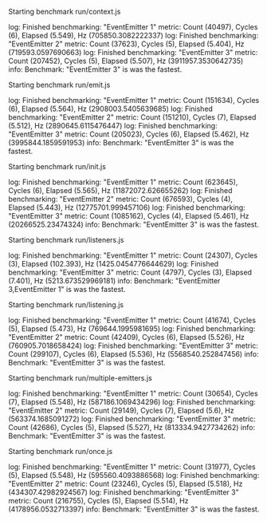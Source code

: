 Starting benchmark run/context.js

  log:      Finished benchmarking: "EventEmitter 1"
  metric:   Count (40497), Cycles (6), Elapsed (5.549), Hz (705850.3082222337)
  log:      Finished benchmarking: "EventEmitter 2"
  metric:   Count (37623), Cycles (5), Elapsed (5.404), Hz (719593.0597690663)
  log:      Finished benchmarking: "EventEmitter 3"
  metric:   Count (207452), Cycles (5), Elapsed (5.507), Hz (3911957.3530642735)
  info:     Benchmark: "EventEmitter 3" is was the fastest.

Starting benchmark run/emit.js

  log:      Finished benchmarking: "EventEmitter 1"
  metric:   Count (151634), Cycles (6), Elapsed (5.564), Hz (2908003.5405639685)
  log:      Finished benchmarking: "EventEmitter 2"
  metric:   Count (151210), Cycles (7), Elapsed (5.512), Hz (2890645.6115476447)
  log:      Finished benchmarking: "EventEmitter 3"
  metric:   Count (205023), Cycles (6), Elapsed (5.462), Hz (3995844.1859591953)
  info:     Benchmark: "EventEmitter 3" is was the fastest.

Starting benchmark run/init.js

  log:      Finished benchmarking: "EventEmitter 1"
  metric:   Count (623645), Cycles (6), Elapsed (5.565), Hz (11872072.626655262)
  log:      Finished benchmarking: "EventEmitter 2"
  metric:   Count (676593), Cycles (4), Elapsed (5.443), Hz (12775701.999457106)
  log:      Finished benchmarking: "EventEmitter 3"
  metric:   Count (1085162), Cycles (4), Elapsed (5.461), Hz (20266525.23474324)
  info:     Benchmark: "EventEmitter 3" is was the fastest.

Starting benchmark run/listeners.js

  log:      Finished benchmarking: "EventEmitter 1"
  metric:   Count (24307), Cycles (3), Elapsed (102.393), Hz (1425.0454776644629)
  log:      Finished benchmarking: "EventEmitter 3"
  metric:   Count (4797), Cycles (3), Elapsed (7.401), Hz (5213.673529969181)
  info:     Benchmark: "EventEmitter 3,EventEmitter 1" is was the fastest.

Starting benchmark run/listening.js

  log:      Finished benchmarking: "EventEmitter 1"
  metric:   Count (41674), Cycles (5), Elapsed (5.473), Hz (769644.1995981695)
  log:      Finished benchmarking: "EventEmitter 2"
  metric:   Count (42409), Cycles (6), Elapsed (5.526), Hz (760905.7018658424)
  log:      Finished benchmarking: "EventEmitter 3"
  metric:   Count (299107), Cycles (6), Elapsed (5.536), Hz (5568540.252847456)
  info:     Benchmark: "EventEmitter 3" is was the fastest.

Starting benchmark run/multiple-emitters.js

  log:      Finished benchmarking: "EventEmitter 1"
  metric:   Count (30654), Cycles (7), Elapsed (5.548), Hz (587186.1069434296)
  log:      Finished benchmarking: "EventEmitter 2"
  metric:   Count (29149), Cycles (7), Elapsed (5.6), Hz (563374.1685091272)
  log:      Finished benchmarking: "EventEmitter 3"
  metric:   Count (42686), Cycles (5), Elapsed (5.527), Hz (813334.9427734262)
  info:     Benchmark: "EventEmitter 3" is was the fastest.

Starting benchmark run/once.js

  log:      Finished benchmarking: "EventEmitter 1"
  metric:   Count (31977), Cycles (5), Elapsed (5.548), Hz (595560.4093886568)
  log:      Finished benchmarking: "EventEmitter 2"
  metric:   Count (23246), Cycles (5), Elapsed (5.518), Hz (434307.42982924567)
  log:      Finished benchmarking: "EventEmitter 3"
  metric:   Count (216755), Cycles (5), Elapsed (5.514), Hz (4178956.0532713397)
  info:     Benchmark: "EventEmitter 3" is was the fastest.
